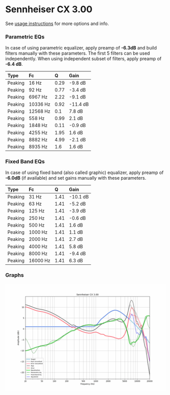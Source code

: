 # Sennheiser CX 3.00
See [usage instructions](https://github.com/jaakkopasanen/AutoEq#usage) for more options and info.

### Parametric EQs
In case of using parametric equalizer, apply preamp of **-6.3dB** and build filters manually
with these parameters. The first 5 filters can be used independently.
When using independent subset of filters, apply preamp of **-6.4 dB**.

| Type    | Fc       |    Q | Gain     |
|:--------|:---------|:-----|:---------|
| Peaking | 16 Hz    | 0.29 | -9.8 dB  |
| Peaking | 92 Hz    | 0.77 | -3.4 dB  |
| Peaking | 6967 Hz  | 2.22 | -9.1 dB  |
| Peaking | 10336 Hz | 0.92 | -11.4 dB |
| Peaking | 12568 Hz | 0.1  | 7.8 dB   |
| Peaking | 558 Hz   | 0.99 | 2.1 dB   |
| Peaking | 1848 Hz  | 0.11 | -0.9 dB  |
| Peaking | 4255 Hz  | 1.95 | 1.6 dB   |
| Peaking | 8882 Hz  | 4.99 | -2.1 dB  |
| Peaking | 8935 Hz  | 1.6  | 1.6 dB   |

### Fixed Band EQs
In case of using fixed band (also called graphic) equalizer, apply preamp of **-6.0dB**
(if available) and set gains manually with these parameters.

| Type    | Fc       |    Q | Gain     |
|:--------|:---------|:-----|:---------|
| Peaking | 31 Hz    | 1.41 | -10.1 dB |
| Peaking | 63 Hz    | 1.41 | -5.2 dB  |
| Peaking | 125 Hz   | 1.41 | -3.9 dB  |
| Peaking | 250 Hz   | 1.41 | -0.6 dB  |
| Peaking | 500 Hz   | 1.41 | 1.6 dB   |
| Peaking | 1000 Hz  | 1.41 | 1.1 dB   |
| Peaking | 2000 Hz  | 1.41 | 2.7 dB   |
| Peaking | 4000 Hz  | 1.41 | 5.8 dB   |
| Peaking | 8000 Hz  | 1.41 | -9.4 dB  |
| Peaking | 16000 Hz | 1.41 | 6.3 dB   |

### Graphs
![](./Sennheiser%20CX%203.00.png)